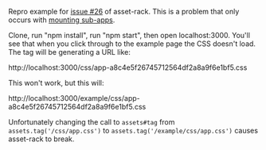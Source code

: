 Repro example for [issue #26](https://github.com/techpines/asset-rack/issues/26) of asset-rack. This is a problem that only occurs with [mounting sub-apps](http://vimeo.com/56166857).

Clone, run "npm install", run "npm start", then open localhost:3000. You'll see that when you
click through to the example page the CSS doesn't load. The tag will be
generating a URL like:

http://localhost:3000/css/app-a8c4e5f26745712564df2a8a9f6e1bf5.css

This won't work, but this will:

http://localhost:3000/example/css/app-a8c4e5f26745712564df2a8a9f6e1bf5.css

Unfortunately changing the call to `assets#tag` from
`assets.tag('/css/app.css')` to `assets.tag('/example/css/app.css')`
causes asset-rack to break.
